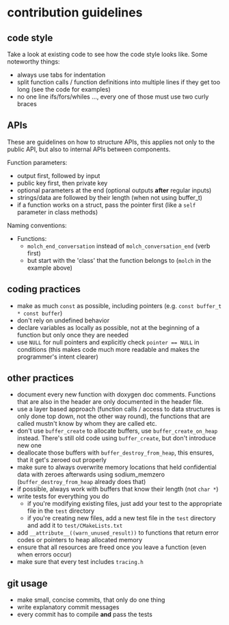 contribution guidelines
=======================

code style
----------
Take a look at existing code to see how the code style looks like. Some noteworthy things:
* always use tabs for indentation
* split function calls / function definitions into multiple lines if they get too long (see the code for examples)
* no one line ifs/fors/whiles ..., every one of those must use two curly braces

APIs
----
These are guidelines on how to structure APIs, this applies not only to the public API, but also to internal APIs between components.

Function parameters:
* output first, followed by input
* public key first, then private key
* optional parameters at the end (optional outputs **after** regular inputs)
* strings/data are followed by their length (when not using buffer_t)
* if a function works on a struct, pass the pointer first (like a `self` parameter in class methods)

Naming conventions:
* Functions:
  - `molch_end_conversation` instead of `molch_conversation_end` (verb first)
  - but start with the 'class' that the function belongs to (`molch` in the example above)

coding practices
----------------
* make as much `const` as possible, including pointers (e.g. `const buffer_t * const buffer`)
* don't rely on undefined behavior
* declare variables as locally as possible, not at the beginning of a function but only once they are needed
* use `NULL` for null pointers and explicitly check `pointer == NULL` in conditions (this makes code much more readable and makes the programmer's intent clearer)

other practices
---------------
* document every new function with doxygen doc comments. Functions that are also in the header are only documented in the header file.
* use a layer based approach (function calls / access to data structures is only done top down, not the other way round), the functions that are called mustn't know by whom they are called etc.
* don't use `buffer_create` to allocate buffers, use `buffer_create_on_heap` instead. There's still old code using `buffer_create`, but don't introduce new one
* deallocate those buffers with `buffer_destroy_from_heap`, this ensures, that it get's zeroed out properly
* make sure to always overwrite memory locations that held confidential data with zeroes afterwards using sodium_memzero (`buffer_destroy_from_heap` already does that)
* if possible, always work with buffers that know their length (not `char *`)
* write tests for everything you do
  - if you're modifying existing files, just add your test to the appropriate file in the `test` directory
  - if you're creating new files, add a new test file in the `test` directory and add it to `test/CMakeLists.txt`
* add `__attribute__((warn_unused_result))` to functions that return error codes or pointers to heap allocated memory
* ensure that all resources are freed once you leave a function (even when errors occur)
* make sure that every test includes `tracing.h`

git usage
---------
* make small, concise commits, that only do one thing
* write explanatory commit messages
* every commit has to compile **and** pass the tests
